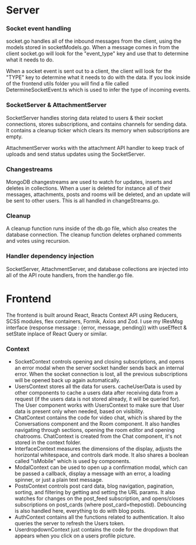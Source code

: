 # Server

### Socket event handling

socket.go handles all of the inbound messages from the client, using the models stored in socketModels.go. When a message comes in from the client socket.go will look for the "event_type" key and use that to determine what it needs to do.

When a socket event is sent out to a client, the client will look for the "TYPE" key to determine what it needs to do with the data. If you look inside of the frontend utils folder you will find a file called DetermineSocketEvent.ts which is used to infer the type of incoming events.

### SocketServer & AttachmentServer
SocketServer handles storing data related to users & their socket connections, stores subscriptions, and contains channels for sending data. It contains a cleanup ticker which clears its memory when subscriptions are empty.

AttachmentServer works with the attachment API handler to keep track of uploads and send status updates using the SocketServer.

### Changestreams
MongoDB changestreams are used to watch for updates, inserts and deletes in collections. When a user is deleted for instance all of their messages, attachments, posts and rooms will be deleted, and an update will be sent to other users. This is all handled in changeStreams.go.

### Cleanup
A cleanup function runs inside of the db.go file, which also creates the database connection. The cleanup function deletes orphaned comments and votes using recursion.

### Handler dependency injection

SocketServer, AttachmentServer, and database collections are injected into all of the API route handlers, from the handler.go file.

# Frontend

The frontend is built around React, Reacts Context API using Reducers, SCSS modules, flex containers, Formik, Axios and Zod. I use my IResMsg interface (response message : {error, message, pending}) with useEffect & setState inplace of React Query or similar.

### Context

- SocketContext controls opening and closing subscriptions, and opens an error modal when the server socket handler sends back an internal error. When the socket connection is lost, all the previous subscriptions will be opened back up again automatically.
- UsersContext stores all the data for users. cacheUserData is used by other components to cache a users data after receiving data from a request (if the users data is not stored already, it will be queried for). The User component works with UsersContext to make sure that User data is present only when needed, based on visibility.
- ChatContext contains the code for video chat, which is shared by the Conversations component and the Room component. It also handles navigating through sections, opening the room editor and opening chatrooms. ChatContext is created from the Chat component, it's not stored in the context folder.
- InterfaceContext measures the dimensions of the display, adjusts the horizontal whitespace, and controls dark mode. It also shares a boolean called "isMobile" which is used by components.
- ModalContext can be used to open up a confirmation modal, which can be passed a callback, display a message with an error, a loading spinner, or just a plain text message.
- PostsContext controls post card data, blog navigation, pagination, sorting, and filtering by getting and setting the URL params. It also watches for changes on the post_feed subscription, and opens/closes subscriptions on post_cards (where post_card=thepostid). Debouncing is also handled here, everything to do with blog posts.
- AuthContext contains all the functions related to authentication. It also queries the server to refresh the Users token.
- UserdropdownContext just contains the code for the dropdown that appears when you click on a users profile picture.

